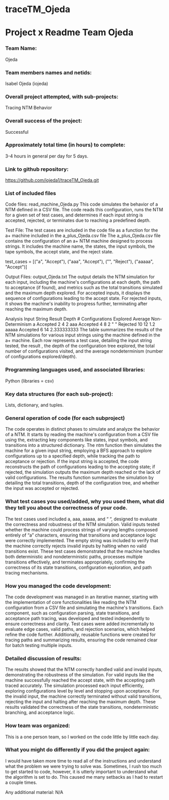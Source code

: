 # traceTM_Ojeda
# Project x Readme Team Ojeda

### Team Name: 
Ojeda

### Team members names and netids: 
Isabel Ojeda (iojeda)

### Overall project attempted, with sub-projects: 
Tracing NTM Behavior 

### Overall success of the project: 
Successful 

### Approximately total time (in hours) to complete: 
3-4 hours in general per day for 5 days. 

### Link to github repository: 
https://github.com/iojeda1/traceTM_Ojeda.git 


### List of included files

Code files: read_machine_Ojeda.py
This code simulates the behavior of a NTM defined in a CSV file. The code reads this configuration, runs the NTM for a given set of test cases, and determines if each input string is accepted, rejected, or terminates due to reaching a predefined depth. 

Test File: The test cases are included in the code file as a function for the a+ machine included in the a_plus_Ojeda.csv file 
The a_plus_Ojeda.csv file contains the configuration of an a+ NTM machine designed to process strings. It includes the machine name, the states, the input symbols, the tape symbols, the accept state, and the reject state. 

test_cases = [("a", "Accept"), ("aaa", "Accept"), ("", "Reject"), ("aaaaa", "Accept")]


Output Files: output_Ojeda.txt
The output details the NTM simulation for each input, including the machine's configurations at each depth, the path to acceptance (if found), and metrics such as the total transitions simulated and the maximum depth explored. For accepted inputs, it displays the sequence of configurations leading to the accept state. For rejected inputs, it shows the machine's inability to progress further, terminating after reaching the maximum depth.

Analysis
Input String	Result	Depth	# Configurations Explored	Average Non-Determinism
a	           Accepted	 2	              4	                            2
aaa	           Accepted	 4	              8	                            2
" "            Rejected	 10	              12	                       1.2
aaaaa	       Accepted	 6	              14	                   2.333333333
The table summarizes the results of the NTM simulations for various input strings using the machine defined in the a+ machine. Each row represents a test case, detailing the input string tested, the result , the depth of the configuration tree explored, the total number of configurations visited, and the average nondeterminism (number of configurations explored/depth). 


### Programming languages used, and associated libraries: 
Python (libraries = csv)

### Key data structures (for each sub-project): 
Lists, dictionary, and tuples. 

### General operation of code (for each subproject)
The code operates in distinct phases to simulate and analyze the behavior of a NTM. It starts by reading the machine's configuration from a CSV file using the, extracting key components like states, input symbols, and transitions into a structured dictionary. The ntm function then simulates the machine for a given input string, employing a BFS approach to explore configurations up to a specified depth, while tracking the path to acceptance or rejection. If the input string is accepted, the code reconstructs the path of configurations leading to the accepting state; if rejected, the simulation outputs the maximum depth reached or the lack of valid configurations. The results function summarizes the simulation by detailing the total transitions, depth of the configuration tree, and whether the input was accepted or rejected.

### What test cases you used/added, why you used them, what did they tell you about the correctness of your code.
The test cases used included a, aaa, aaaaa, and “ “, designed to evaluate the correctness and robustness of the NTM simulation. Valid inputs tested whether the machine could process strings of varying lengths composed entirely of “a” characters, ensuring that transitions and acceptance logic were correctly implemented. The empty string was included to verify that the machine correctly rejects invalid inputs by halting when no valid transitions exist. These test cases demonstrated that the machine handles both deterministic and nondeterministic paths, processes multiple transitions effectively, and terminates appropriately, confirming the correctness of its state transitions, configuration exploration, and path tracing mechanisms.

### How you managed the code development: 
The code development was managed in an iterative manner, starting with the implementation of core functionalities like reading the NTM configuration from a CSV file and simulating the machine's transitions. Each component, such as configuration parsing, state transitions, and acceptance path tracing, was developed and tested independently to ensure correctness and clarity. Test cases were added incrementally to evaluate edge cases, valid paths, and rejection scenarios, which helped refine the code further. Additionally, reusable functions were created for tracing paths and summarizing results, ensuring the code remained clear for batch testing multiple inputs. 

### Detailed discussion of results:
The results showed that the NTM correctly handled valid and invalid inputs, demonstrating the robustness of the simulation. For valid inputs like the machine successfully reached the accept state, with the accepting path traced accurately. The simulation processed each input efficiently, exploring configurations level by level and stopping upon acceptance. For the invalid input, the machine correctly terminated without valid transitions, rejecting the input and halting after reaching the maximum depth. These results validated the correctness of the state transitions, nondeterministic branching, and acceptance logic.

### How team was organized: 
This is a one person team, so I worked on the code little by little each day. 

### What you might do differently if you did the project again: 
I would have taken more time to read all of the instructions and understand what the problem we were trying to solve was. Sometimes, I rush too much to get started to code, however, it is utterly important to understand what the algorithm is set to do. This caused me many setbacks as I had to restart a couple times. 

Any additional material: N/A


